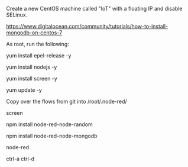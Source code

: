 
Create a new CentOS machine called "IoT" with a floating IP and disable SELinux.

https://www.digitalocean.com/community/tutorials/how-to-install-mongodb-on-centos-7

As root, run the following:

yum install epel-release -y

yum install nodejs -y

yum install screen -y

yum update -y

Copy over the flows from git into /root/.node-red/

screen

npm install node-red-node-random

npm install node-red-node-mongodb

node-red

ctrl-a ctrl-d
